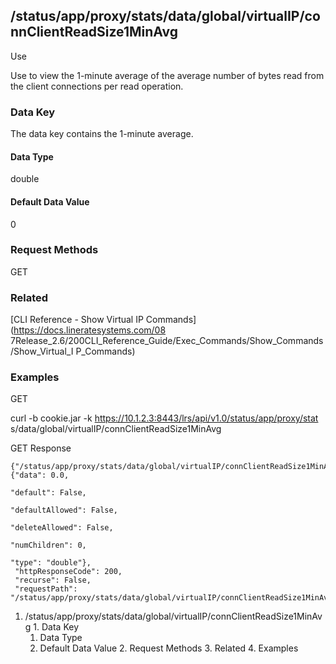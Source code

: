 ## /status/app/proxy/stats/data/global/virtualIP/connClientReadSize1MinAvg

Use

Use to view the 1-minute average of the average number of bytes read from the
client connections per read operation.

### Data Key

The data key contains the 1-minute average.

#### Data Type

double

#### Default Data Value

0

### Request Methods

GET

### Related

[CLI Reference - Show Virtual IP Commands](https://docs.lineratesystems.com/08
7Release_2.6/200CLI_Reference_Guide/Exec_Commands/Show_Commands/Show_Virtual_I
P_Commands)

### Examples

GET

curl -b cookie.jar -k https://10.1.2.3:8443/lrs/api/v1.0/status/app/proxy/stat
s/data/global/virtualIP/connClientReadSize1MinAvg

GET Response

    
    
    {"/status/app/proxy/stats/data/global/virtualIP/connClientReadSize1MinAvg": {"data": 0.0,
                                                                                  "default": False,
                                                                                  "defaultAllowed": False,
                                                                                  "deleteAllowed": False,
                                                                                  "numChildren": 0,
                                                                                  "type": "double"},
     "httpResponseCode": 200,
     "recurse": False,
     "requestPath": "/status/app/proxy/stats/data/global/virtualIP/connClientReadSize1MinAvg"}
    

  1. /status/app/proxy/stats/data/global/virtualIP/connClientReadSize1MinAvg
    1. Data Key
      1. Data Type
      2. Default Data Value
    2. Request Methods
    3. Related
    4. Examples

